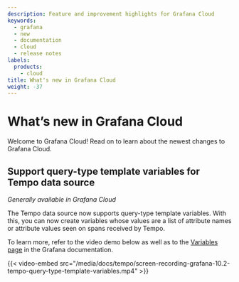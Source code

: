 ```yaml
---
description: Feature and improvement highlights for Grafana Cloud
keywords:
  - grafana
  - new
  - documentation
  - cloud
  - release notes
labels:
  products:
    - cloud
title: What's new in Grafana Cloud
weight: -37
---
```


# What’s new in Grafana Cloud

Welcome to Grafana Cloud! Read on to learn about the newest changes to Grafana Cloud.

## Support query-type template variables for Tempo data source

<!-- Fabrizio Casati -->
<!-- OSS, Enterprise -->

_Generally available in Grafana Cloud_

The Tempo data source now supports query-type template variables. With this, you can now create variables whose values are a list of attribute names or attribute values seen on spans received by Tempo.

To learn more, refer to the video demo below as well as to the [Variables page](https://grafana.com/docs/grafana/latest/dashboards/variables/) in the Grafana documentation.

{{< video-embed src="/media/docs/tempo/screen-recording-grafana-10.2-tempo-query-type-template-variables.mp4" >}}
